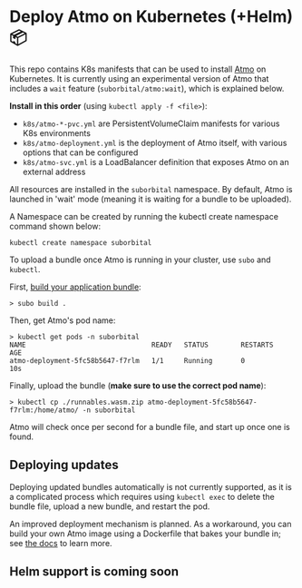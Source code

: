 # Deploy Atmo on Kubernetes (+Helm) 📦

This repo contains K8s manifests that can be used to install [Atmo](https://github.com/suborbital/atmo) on Kubernetes. It is currently using an experimental version of Atmo that includes a `wait` feature (`suborbital/atmo:wait`), which is explained below.

**Install in this order** (using `kubectl apply -f <file>`):
- `k8s/atmo-*-pvc.yml` are PersistentVolumeClaim manifests for various K8s environments
- `k8s/atmo-deployment.yml` is the deployment of Atmo itself, with various options that can be configured
- `k8s/atmo-svc.yml` is a LoadBalancer definition that exposes Atmo on an external address

All resources are installed in the `suborbital` namespace. By default, Atmo is launched in 'wait' mode (meaning it is waiting for a bundle to be uploaded).

A Namespace can be created by running the kubectl create namespace command shown below:

```
kubectl create namespace suborbital
```

To upload a bundle once Atmo is running in your cluster, use `subo` and `kubectl`.

First, [build your application bundle](https://atmo.suborbital.dev/usage/building-a-bundle):
```
> subo build .
```

Then, get Atmo's pod name:
```
> kubectl get pods -n suborbital
NAME                               READY   STATUS        RESTARTS   AGE
atmo-deployment-5fc58b5647-f7rlm   1/1     Running       0          10s
```

Finally, upload the bundle (**make sure to use the correct pod name**):
```
> kubectl cp ./runnables.wasm.zip atmo-deployment-5fc58b5647-f7rlm:/home/atmo/ -n suborbital
```

Atmo will check once per second for a bundle file, and start up once one is found. 

## Deploying updates
Deploying updated bundles automatically is not currently supported, as it is a complicated process which requires using `kubectl exec` to delete the bundle file, upload a new bundle, and restart the pod. 

An improved deployment mechanism is planned. As a workaround, you can build your own Atmo image using a Dockerfile that bakes your bundle in; see [the docs](https://atmo.suborbital.dev/usage/running-atmo#embed-bundle) to learn more.

## Helm support is coming soon
